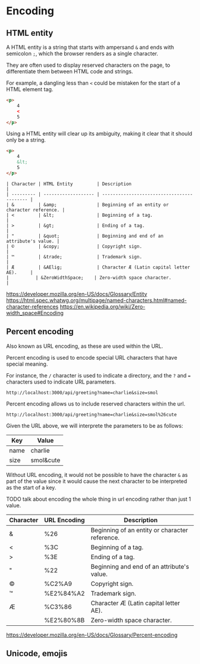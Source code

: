 # Encoding

## HTML entity

A HTML entity is a string that starts with ampersand `&` and ends with semicolon `;`, which the browser renders as a single character.

They are often used to display reserved characters on the page, to differentiate them between HTML code and strings.

For example, a dangling less than `<` could be mistaken for the start of a HTML element tag.

<!-- prettier-ignore -->
```html
<p>
    4
    <
    5
</p>
```

Using a HTML entity will clear up its ambiguity, making it clear that it should only be a string.

<!-- prettier-ignore -->
```html
<p>
    4
    &lt;
    5
</p>
```

```
| Character | HTML Entity         | Description                                |
| --------- | ------------------- | ------------------------------------------ |
| &         | &amp;               | Beginning of an entity or character reference. |
| <         | &lt;                | Beginning of a tag.                        |
| >         | &gt;                | Ending of a tag.                           |
| "         | &quot;              | Beginning and end of an attribute's value. |
| ©         | &copy;              | Copyright sign.                            |
| ™         | &trade;             | Trademark sign.                            |
| Æ         | &AElig;             | Character Æ (Latin capital letter AE).     |
| ​         | &ZeroWidthSpace;    | Zero-width space character.                |
```

https://developer.mozilla.org/en-US/docs/Glossary/Entity
https://html.spec.whatwg.org/multipage/named-characters.html#named-character-references
https://en.wikipedia.org/wiki/Zero-width_space#Encoding

## Percent encoding

Also known as URL encoding, as these are used within the URL.

Percent encoding is used to encode special URL characters that have special meaning.

For instance, the `/` character is used to indicate a directory, and the `?` and `=` characters used to indicate URL parameters.

`http://localhost:3000/api/greeting?name=charlie&size=smol`

Percent encoding allows us to include reserved characters within the url.

`http://localhost:3000/api/greeting?name=charlie&size=smol%26cute`

Given the URL above, we will interprete the parameters to be as follows:

| Key  | Value     |
| ---- | --------- |
| name | charlie   |
| size | smol&cute |

Without URL encoding, it would not be possible to have the character `&` as part of the value since it would cause the next character to be interpreted as the start of a key.

TODO talk about encoding the whole thing in url encoding rather than just 1 value.

| Character | URL Encoding | Description                                    |
| --------- | ------------ | ---------------------------------------------- |
| &         | %26          | Beginning of an entity or character reference. |
| <         | %3C          | Beginning of a tag.                            |
| >         | %3E          | Ending of a tag.                               |
| "         | %22          | Beginning and end of an attribute's value.     |
| ©         | %C2%A9       | Copyright sign.                                |
| ™         | %E2%84%A2    | Trademark sign.                                |
| Æ         | %C3%86       | Character Æ (Latin capital letter AE).         |
| ​         | %E2%80%8B    | Zero-width space character.                    |

https://developer.mozilla.org/en-US/docs/Glossary/Percent-encoding

## Unicode, emojis
